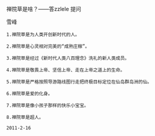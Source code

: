 禅院草是啥？——答zzlele 提问

雪峰


    1.禅院草是为人类开创新时代的人。

    2.禅院草是心灵相对完美的“成熟庄稼”。

    3.禅院草是经过《新时代人类八百理念》洗礼的新人类成员。

    4.禅院草是敬畏上帝、坚信上帝、走在上帝之道上的生命。

    5.禅院草是严格按照导游路线图行走把终极目标定位在仙岛群岛洲的仙。

    6.禅院草是爱的化身。

    7.禅院草是像小孩子那样的快乐小宝宝。

    8.禅院草是超人。

    2011-2-16




